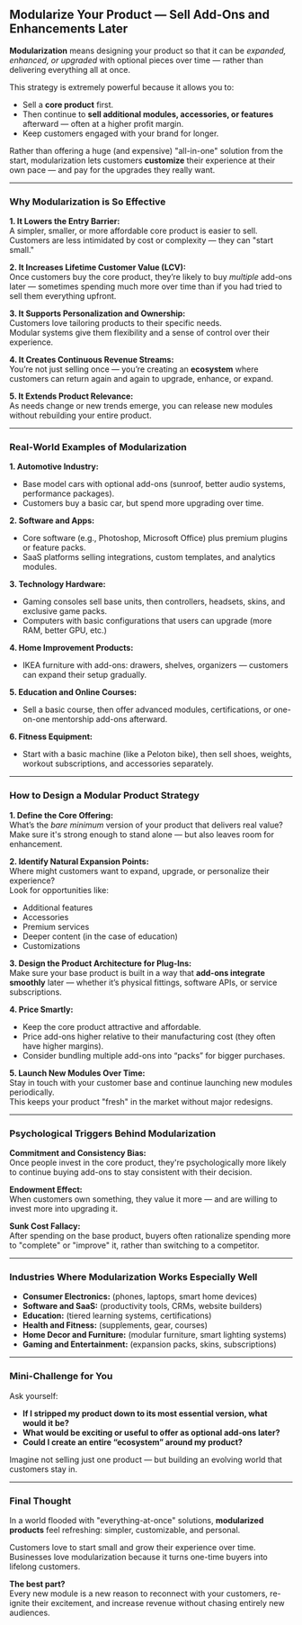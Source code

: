 ## Modularize Your Product — Sell Add-Ons and Enhancements Later

**Modularization** means designing your product so that it can be *expanded, enhanced, or upgraded* with optional pieces over time — rather than delivering everything all at once.

This strategy is extremely powerful because it allows you to:
- Sell a **core product** first.
- Then continue to **sell additional modules, accessories, or features** afterward — often at a higher profit margin.
- Keep customers engaged with your brand for longer.

Rather than offering a huge (and expensive) "all-in-one" solution from the start, modularization lets customers **customize** their experience at their own pace — and pay for the upgrades they really want.

---

### Why Modularization is So Effective

**1. It Lowers the Entry Barrier:**  
A simpler, smaller, or more affordable core product is easier to sell.  
Customers are less intimidated by cost or complexity — they can "start small."

**2. It Increases Lifetime Customer Value (LCV):**  
Once customers buy the core product, they’re likely to buy *multiple* add-ons later — sometimes spending much more over time than if you had tried to sell them everything upfront.

**3. It Supports Personalization and Ownership:**  
Customers love tailoring products to their specific needs.  
Modular systems give them flexibility and a sense of control over their experience.

**4. It Creates Continuous Revenue Streams:**  
You’re not just selling once — you’re creating an **ecosystem** where customers can return again and again to upgrade, enhance, or expand.

**5. It Extends Product Relevance:**  
As needs change or new trends emerge, you can release new modules without rebuilding your entire product.

---

### Real-World Examples of Modularization

**1. Automotive Industry:**  
- Base model cars with optional add-ons (sunroof, better audio systems, performance packages).
- Customers buy a basic car, but spend more upgrading over time.

**2. Software and Apps:**  
- Core software (e.g., Photoshop, Microsoft Office) plus premium plugins or feature packs.
- SaaS platforms selling integrations, custom templates, and analytics modules.

**3. Technology Hardware:**  
- Gaming consoles sell base units, then controllers, headsets, skins, and exclusive game packs.
- Computers with basic configurations that users can upgrade (more RAM, better GPU, etc.)

**4. Home Improvement Products:**  
- IKEA furniture with add-ons: drawers, shelves, organizers — customers can expand their setup gradually.

**5. Education and Online Courses:**  
- Sell a basic course, then offer advanced modules, certifications, or one-on-one mentorship add-ons afterward.

**6. Fitness Equipment:**  
- Start with a basic machine (like a Peloton bike), then sell shoes, weights, workout subscriptions, and accessories separately.

---

### How to Design a Modular Product Strategy

**1. Define the Core Offering:**  
What’s the *bare minimum* version of your product that delivers real value?  
Make sure it's strong enough to stand alone — but also leaves room for enhancement.

**2. Identify Natural Expansion Points:**  
Where might customers want to expand, upgrade, or personalize their experience?  
Look for opportunities like:
- Additional features
- Accessories
- Premium services
- Deeper content (in the case of education)
- Customizations

**3. Design the Product Architecture for Plug-Ins:**  
Make sure your base product is built in a way that **add-ons integrate smoothly** later — whether it’s physical fittings, software APIs, or service subscriptions.

**4. Price Smartly:**  
- Keep the core product attractive and affordable.
- Price add-ons higher relative to their manufacturing cost (they often have higher margins).
- Consider bundling multiple add-ons into “packs” for bigger purchases.

**5. Launch New Modules Over Time:**  
Stay in touch with your customer base and continue launching new modules periodically.  
This keeps your product "fresh" in the market without major redesigns.

---

### Psychological Triggers Behind Modularization

**Commitment and Consistency Bias:**  
Once people invest in the core product, they're psychologically more likely to continue buying add-ons to stay consistent with their decision.

**Endowment Effect:**  
When customers own something, they value it more — and are willing to invest more into upgrading it.

**Sunk Cost Fallacy:**  
After spending on the base product, buyers often rationalize spending more to "complete" or "improve" it, rather than switching to a competitor.

---

### Industries Where Modularization Works Especially Well

- **Consumer Electronics:** (phones, laptops, smart home devices)
- **Software and SaaS:** (productivity tools, CRMs, website builders)
- **Education:** (tiered learning systems, certifications)
- **Health and Fitness:** (supplements, gear, courses)
- **Home Decor and Furniture:** (modular furniture, smart lighting systems)
- **Gaming and Entertainment:** (expansion packs, skins, subscriptions)

---

### Mini-Challenge for You

Ask yourself:
- **If I stripped my product down to its most essential version, what would it be?**
- **What would be exciting or useful to offer as optional add-ons later?**
- **Could I create an entire “ecosystem” around my product?**

Imagine not selling just one product — but building an evolving world that customers stay in.

---

### Final Thought

In a world flooded with "everything-at-once" solutions, **modularized products** feel refreshing: simpler, customizable, and personal.

Customers love to start small and grow their experience over time.  
Businesses love modularization because it turns one-time buyers into lifelong customers.

**The best part?**  
Every new module is a new reason to reconnect with your customers, re-ignite their excitement, and increase revenue without chasing entirely new audiences.